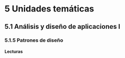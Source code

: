 # 5 Unidades temáticas

## 5.1 Análisis y diseño de aplicaciones I

### 5.1.5 Patrones de diseño

#### Lecturas